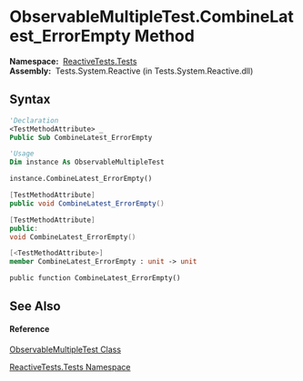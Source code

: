 # ObservableMultipleTest.CombineLatest\_ErrorEmpty Method

**Namespace:**  [ReactiveTests.Tests](ReactiveTests.Tests\ReactiveTests.Tests.md)  
**Assembly:**  Tests.System.Reactive (in Tests.System.Reactive.dll)

## Syntax

```vb
'Declaration
<TestMethodAttribute> _
Public Sub CombineLatest_ErrorEmpty
```

```vb
'Usage
Dim instance As ObservableMultipleTest

instance.CombineLatest_ErrorEmpty()
```

```csharp
[TestMethodAttribute]
public void CombineLatest_ErrorEmpty()
```

```c++
[TestMethodAttribute]
public:
void CombineLatest_ErrorEmpty()
```

```fsharp
[<TestMethodAttribute>]
member CombineLatest_ErrorEmpty : unit -> unit 
```

```jscript
public function CombineLatest_ErrorEmpty()
```

## See Also

#### Reference

[ObservableMultipleTest Class](ObservableMultipleTest\ObservableMultipleTest.md)

[ReactiveTests.Tests Namespace](ReactiveTests.Tests\ReactiveTests.Tests.md)




